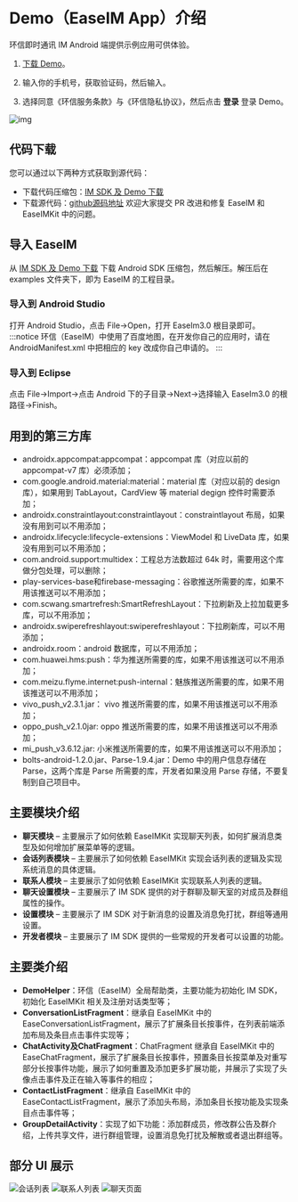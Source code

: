 # Demo（EaseIM App）介绍

<Toc />

环信即时通讯 IM Android 端提供示例应用可供体验。

1. [下载 Demo](https://www.easemob.com/download/demo)。

2. 输入你的手机号，获取验证码，然后输入。

3. 选择同意《环信服务条款》与《环信隐私协议》，然后点击 **登录** 登录 Demo。

![img](@static/images/demo/android_login.png)

## 代码下载

您可以通过以下两种方式获取到源代码：
- 下载代码压缩包：[IM SDK 及 Demo 下载](https://www.easemob.com/download/im)
- 下载源代码：[github源码地址](https://github.com/easemob/chat-android)
欢迎大家提交 PR 改进和修复 EaseIM 和 EaseIMKit 中的问题。
## 导入 EaseIM

从 [IM SDK 及 Demo 下载](https://www.easemob.com/download/im) 下载 Android SDK 压缩包，然后解压。解压后在 examples 文件夹下，即为 EaseIM 的工程目录。
### 导入到 Android Studio
打开 Android Studio，点击 File→Open，打开 EaseIm3.0 根目录即可。
:::notice
环信（EaseIM）中使用了百度地图，在开发你自己的应用时，请在 AndroidManifest.xml 中把相应的 key 改成你自己申请的。
:::
### 导入到 Eclipse
点击 File→Import→点击 Android 下的子目录→Next→选择输入 EaseIm3.0 的根路径→Finish。
## 用到的第三方库
- androidx.appcompat:appcompat：appcompat 库（对应以前的 appcompat-v7 库）必须添加；
- com.google.android.material:material：material 库（对应以前的 design 库），如果用到 TabLayout，CardView 等 material degign 控件时需要添加；
- androidx.constraintlayout:constraintlayout：constraintlayout 布局，如果没有用到可以不用添加；
- androidx.lifecycle:lifecycle-extensions：ViewModel 和 LiveData 库，如果没有用到可以不用添加；
- com.android.support:multidex：工程总方法数超过 64k 时，需要用这个库做分包处理，可以删除；
- play-services-base和firebase-messaging：谷歌推送所需要的库，如果不用该推送可以不用添加；
- com.scwang.smartrefresh:SmartRefreshLayout：下拉刷新及上拉加载更多库，可以不用添加；
- androidx.swiperefreshlayout:swiperefreshlayout：下拉刷新库，可以不用添加；
- androidx.room：android 数据库，可以不用添加；
- com.huawei.hms:push：华为推送所需要的库，如果不用该推送可以不用添加；
- com.meizu.flyme.internet:push-internal：魅族推送所需要的库，如果不用该推送可以不用添加；
- vivo_push_v2.3.1.jar： vivo 推送所需要的库，如果不用该推送可以不用添加；
- oppo_push_v2.1.0jar: oppo 推送所需要的库，如果不用该推送可以不用添加；
- mi_push_v3.6.12.jar: 小米推送所需要的库，如果不用该推送可以不用添加；
- bolts-android-1.2.0.jar、Parse-1.9.4.jar：Demo 中的用户信息存储在 Parse，这两个库是 Parse 所需要的库，开发者如果没用 Parse 存储，不要复制到自己项目中。
## 主要模块介绍
- **聊天模块** – 主要展示了如何依赖 EaseIMKit 实现聊天列表，如何扩展消息类型及如何增加扩展菜单等的逻辑。
- **会话列表模块** – 主要展示了如何依赖 EaseIMKit 实现会话列表的逻辑及实现系统消息的具体逻辑。
- **联系人模块** – 主要展示了如何依赖 EaseIMKit 实现联系人列表的逻辑。
- **聊天设置模块** – 主要展示了 IM SDK 提供的对于群聊及聊天室的对成员及群组属性的操作。
- **设置模块** – 主要展示了 IM SDK 对于新消息的设置及消息免打扰，群组等通用设置。
- **开发者模块** – 主要展示了 IM SDK 提供的一些常规的开发者可以设置的功能。
## 主要类介绍
- **DemoHelper**：环信（EaseIM）全局帮助类，主要功能为初始化 IM SDK，初始化 EaseIMKit 相关及注册对话类型等；
- **ConversationListFragment**：继承自 EaseIMKit 中的 EaseConversationListFragment，展示了扩展条目长按事件，在列表前端添加布局及条目点击事件实现等；
- **ChatActivity及ChatFragment**：ChatFragment 继承自 EaseIMKit 中的 EaseChatFragment，展示了扩展条目长按事件，预置条目长按菜单及对重写部分长按事件功能，展示了如何重置及添加更多扩展功能，并展示了实现了头像点击事件及正在输入等事件的相应；
- **ContactListFragment**：继承自 EaseIMKit 中的 EaseContactListFragment，展示了添加头布局，添加条目长按功能及实现条目点击事件等；
- **GroupDetailActivity**：实现了如下功能：添加群成员，修改群公告及群介绍，上传共享文件，进行群组管理，设置消息免打扰及解散或者退出群组等。
## 部分 UI 展示
![会话列表](@static/images/android/app-demo-ui-1.jpeg)
![联系人列表](@static/images/android/app-demo-ui-2.jpeg)
![聊天页面](@static/images/android/app-demo-ui-3.jpeg)